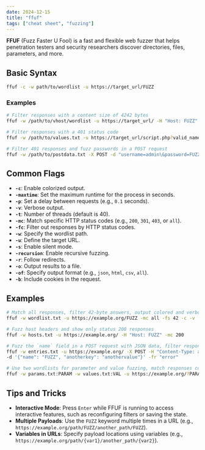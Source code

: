 ```yaml
---
date: 2024-12-15
title: "ffuf"
tags: ["cheat sheet", "fuzzing"]
---
```


**FFUF** (Fuzz Faster U Fool) is a fast and flexible web fuzzer that helps penetration testers and security researchers discover directories, files, parameters, and more.

## Basic Syntax

```bash
ffuf -c -w path/to/wordlist -u https://target_url/FUZZ
```

### Examples

```bash
# Filter responses with a content size of 4242 bytes
ffuf -w /path/to/vhost/wordlist -u https://target_url/ -H "Host: FUZZ" -fs 4242

# Filter responses with a 401 status code
ffuf -w /path/to/values.txt -u https://target_url/script.php?valid_name=FUZZ -fc 401

# Filter 401 responses and fuzz passwords in a POST request
ffuf -w /path/to/postdata.txt -X POST -d "username=admin\&password=FUZZ" -u https://target_url/login.php -fc 401
```

## Common Flags

- **`-c`**: Enable colorized output.
- **`-maxtime`**: Set the maximum runtime for the process in seconds.
- **`-p`**: Set a delay between requests (e.g., `0.1` seconds).
- **`-v`**: Verbose output.
- **`-t`**: Number of threads (default is 40).
- **`-mc`**: Match specific HTTP status codes (e.g., `200`, `301`, `403`, or `all`).
- **`-fc`**: Filter out responses by HTTP status codes.
- **`-w`**: Specify the wordlist path.
- **`-u`**: Define the target URL.
- **`-s`**: Enable silent mode.
- **`-recursion`**: Enable recursive fuzzing.
- **`-r`**: Follow redirects.
- **`-o`**: Output results to a file.
- **`-of`**: Specify output format (e.g., `json`, `html`, `csv`, `all`).
- **`-b`**: Include cookies in the request.

## Examples

```bash
# Match all responses, filter 42-byte answers, output colored and verbose
ffuf -w wordlist.txt -u https://example.org/FUZZ -mc all -fs 42 -c -v

# Fuzz host headers and show only status 200 responses
ffuf -w hosts.txt -u https://example.org/ -H "Host: FUZZ" -mc 200

# Fuzz the `name` field in a POST request with JSON data, filter responses containing "error"
ffuf -w entries.txt -u https://example.org/ -X POST -H "Content-Type: application/json" \
-d '{"name": "FUZZ", "anotherkey": "anothervalue"}' -fr "error"

# Use two wordlists for parameter and value fuzzing, match responses containing "VAL"
ffuf -w params.txt:PARAM -w values.txt:VAL -u https://example.org/?PARAM=VAL -mr "VAL" -c
```

## Tips and Tricks

- **Interactive Mode**: Press `Enter` while FFUF is running to access interactive features, such as reconfiguring filters or saving the state.
- **Multiple Payloads**: Use the `FUZZ` keyword multiple times in a URL (e.g., `https://example.org/path/FUZZ/another_path/FUZZ`).
- **Variables in URLs**: Specify payload locations using variables (e.g., `https://example.org/path/{var1}/another_path/{var2}`).




